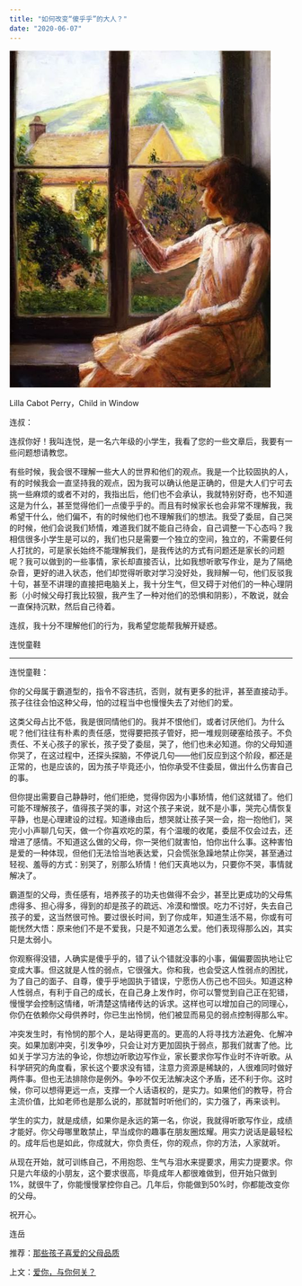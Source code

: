 ```yaml
---
title: "如何改变“傻乎乎”的大人？"
date: "2020-06-07"
---
```


  

![连岳文章](images/连岳文章picture-10.jpg)

Lilla Cabot Perry，Child in Window  

  

连叔：

  

连叔你好！我叫连悦，是一名六年级的小学生，我看了您的一些文章后，我要有一些问题想请教您。

  

有些时候，我会很不理解一些大人的世界和他们的观点。我是一个比较固执的人，有的时候我会一直坚持我的观点，因为我可以确认他是正确的，但是大人们宁可去挑一些麻烦的或者不对的，我指出后，他们也不会承认，我就特别好奇，也不知道这是为什么，甚至觉得他们一点傻乎乎的。而且有时候家长也会非常不理解我，我希望干什么，他们偏不，有的时候他们也不理解我们的想法。我受了委屈，自己哭的时候，他们会说我们矫情，难道我们就不能自己待会，自己调整一下心态吗？我相信很多小学生是可以的，我们也只是需要一个独立的空间，独立的，不需要任何人打扰的，可是家长始终不能理解我们，是我传达的方式有问题还是家长的问题呢？我可以做到的一些事情，家长却直接否认，比如我想听歌写作业，是为了隔绝杂音，更好的进入状态，他们却觉得听歌对学习没好处，我辩解一句，他们反驳我十句，甚至不讲理的直接把电脑关上，我十分生气，但又碍于对他们的一种心理阴影（小时候父母打我比较狠，我产生了一种对他们的恐惧和阴影），不敢说，就会一直保持沉默，然后自己待着。

  

连叔，我十分不理解他们的行为，我希望您能帮我解开疑惑。

  

连悦童鞋

  

* * *

  

连悦童鞋：

  

你的父母属于霸道型的，指令不容违抗，否则，就有更多的批评，甚至直接动手。孩子往往会怕这种父母，怕的过程当中也慢慢失去了对他们的爱。

  

这类父母占比不低，我是很同情他们的。我并不恨他们，或者讨厌他们。为什么呢？他们往往有朴素的责任感，觉得要把孩子管好，把一堆规则硬塞给孩子。不负责任、不关心孩子的家长，孩子受了委屈，哭了，他们也未必知道。你的父母知道你哭了，在这过程中，还探头探脑，不停说几句——他们反应到这个阶段，都还是正常的，也是应该的，因为孩子毕竟还小，怕你承受不住委屈，做出什么伤害自己的事。

  

但你提出需要自己静静时，他们拒绝，觉得你因为小事矫情，他们这就错了。他们可能不理解孩子，值得孩子哭的事，对这个孩子来说，就不是小事，哭完心情恢复平静，也是心理建设的过程。知道缘由后，想哭就让孩子哭一会，抱一抱他们，哭完小小声聊几句天，做一个你喜欢吃的菜，有个温暖的收尾，委屈不仅会过去，还增进了感情。不知道这么做的父母，你一哭他们就害怕，怕你出什么事。这种害怕是爱的一种体现，但他们无法恰当地表达爱，只会慌张急躁地禁止你哭，甚至通过轻视、羞辱的方式：别哭了，别那么矫情！他们天真地以为，只要你不哭，事情就解决了。

  

霸道型的父母，责任感有，培养孩子的功夫也做得不会少，甚至比更成功的父母焦虑得多、担心得多，得到的却是孩子的疏远、冷漠和憎恨。吃力不讨好，失去自己孩子的爱，这当然很可怜。要过很长时间，到了你成年，知道生活不易，你或有可能恍然大悟：原来他们不是不爱我，只是不知道怎么爱。他们表现得那么凶，其实只是太弱小。

  

你观察得没错，人确实是傻乎乎的，错了认个错就没事的小事，偏偏要固执地让它变成大事。但这就是人性的弱点，它很强大。你和我，也会受这人性弱点的困扰，为了自己的面子、自尊，傻乎乎地固执于错误，宁愿伤人伤己也不回头。知道这种人性弱点，有利于自己的成长，在自己身上发作时，你可以警觉到自己正在犯错，慢慢学会控制这情绪，听清楚这情绪传达的诉求。这样也可以增加自己的同理心，你仍在依赖你父母供养时，你已生出怜悯，他们被显而易见的弱点控制得那么牢。

  

冲突发生时，有怜悯的那个人，是站得更高的。更高的人将寻找方法避免、化解冲突。如果加剧冲突，引发争吵，只会让对方更加固执于弱点，那我们就害了他。比如关于学习方法的争论，你想边听歌边写作业，家长要求你写作业时不许听歌。从科学研究的角度看，家长这个要求没有错，注意力资源是稀缺的，人很难同时做好两件事。但也无法排除你是例外。争吵不仅无法解决这个矛盾，还不利于你。这时候，你可以想得更远一点，支撑一个人话语权的，是实力。如果他们的教导，符合主流价值，比如老师也是那么说的，那就暂时听他们的，实力强了，再来谈判。

  

学生的实力，就是成绩，如果你是永远的第一名，你说，我就得听歌写作业，成绩才能好。你父母哪里敢禁止，早当成你的趣事在朋友圈炫耀。用实力说话是最轻松的。成年后也是如此，你成就大，你负责任，你的观点，你的方法，人家就听。

  

从现在开始，就可训练自己，不用抱怨、生气与泪水来提要求，用实力提要求。你只是六年级的小朋友，这个要求很高，毕竟成年人都很难做到，但开始只做到1%，就很牛了，你能慢慢掌控你自己。几年后，你能做到50%时，你都能改变你的父母。

  

祝开心。

  

连岳

  

推荐：[那些孩子喜爱的父母品质](http://mp.weixin.qq.com/s?__biz=MjM5NDU0Mjk2MQ==&mid=2651628044&idx=1&sn=7a14bcf1b10d12f76dcb914aa9d76f64&chksm=bd7e26128a09af0445569d49e12df4ddce1dcca83691faa3d00000dd9390fd0f726910a8eb26&scene=21#wechat_redirect)  

上文：[爱你，与你何关？](http://mp.weixin.qq.com/s?__biz=MjM5NDU0Mjk2MQ==&mid=2651641090&idx=1&sn=4d65c0d89a045464610a37569f5a8538&chksm=bd7e511c8a09d80a1218528a1af6acc3750a9d7382f7bd7c770311b0e0003fb7927f52a6d1dc&scene=21#wechat_redirect)
